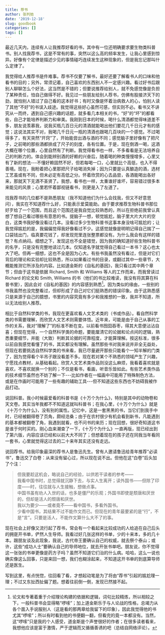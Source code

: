 ```yaml
---
title: 荐书
author: 张列弛
date: '2019-12-18'
slug: goodbook
categories: []
tags: []
---
```

最近几天内，连续有人让我推荐好看的书，其中有一位还明确要求要生物类科普书。别人找我荐书，这是不常有的事，突然以这么高的频率发生，让我心里感到惊异。好像有个定律是描述少见的事情碰巧连续发生这种现象的，但是我忘记那叫什么定律了。   

我觉得给人推荐书是件难事。荐书不仅要了解书，最好还要了解看书人的口味和他看书的目的；另外，常须记着，自己喜欢的东西别人不一定感兴趣。看过好书后跟别人聊聊怎么个好法，这当然是不错的；但要说推荐给别人，就不免感觉像是负担了某种责任，怕自己做得不好。我见过一些朋友给别人荐书，仿佛有股接济天下的劲，就怕别人错过了自己看的这本好书；有时又像是怀着治病救人的心，怕别人读了其他“不好”的书误入歧途。我觉得这些好心虽然可感，但实则不必。看书又不讲究从一而终，遇到自己感兴趣的话题，就多看几本相关的书，“好”的“坏”的都看些，自己才能培养判断力和审美。我刚到日本的时候，喝什么清酒都觉得味道差不多，朋友说羡慕我，说我买瓶几百日元的清酒就能喝出他们要花几千日元才有的感觉；这说法其实不对，我喝几千日元一瓶的清酒也跟喝几百块的一个感觉。不过喝得多了，有天突然“开窍”了，开始能尝出酒与酒的不同；感觉脑子里好像有了把尺子，之前喝的那些酒都排成了尺子的刻度，各有位置。于是，现在倒酒一喝，这酒大概在哪个位置，心里自然有了判断。我觉得看书也一样，不多看看是无法培养自己的判断力的。体会到能辨别酒的好赖的兴奋后，随着喝的种类慢慢增多，心里又有了新的想法---不懂好赖固然不好，但若每喝一口，心里就比个高低，也入不得善境。现在，我盼着把心里那把尺子给喝消失掉；因为只要是认真酿造的酒，选材工艺虽或有不同，但未必定有高低之分。怀着欣赏的心去品尝，各酒能喝出各好来，那就天下无酒不圣贤了。我想，看书也一样，太重谁好谁坏，容易错过很多本来能见的风景；心里若怀着鄙视链看书，则更是入了左道了。       

找我荐书的几位都不是熟悉朋友（我不知道他们为什么会找我，但又不好意思问），我实在不知道荐什么好，只能表示爱莫能助。由于要求推荐生物科普书那位好歹给了一个范围，而且这个范围还是我自觉比较熟悉的，所以在拒绝前我曾认真想了想自己看过哪些有意思的书。提脑子一想，顿觉尴尬，脑子里大片大片的空白，这类书我好像没看过几本。没看过多少生物科普书这事本身没啥可尴尬的；让我觉得尴尬的是，我偏偏觉得我好像看过不少。这感觉就像是明明记得自己揣了一口袋钱出门，临真要花钱了，却发现兜里连张整票都没有。为什么我会有这样的错觉？有点纳闷。细想之下，发现这也不全是错觉，因为我的确知道好些生物科普书的名字，只是没有完整地读过几本。仅知道名字就觉得自己看过一本书？这心也太大了吧。但再一细想，这也不全是因为心大。有些书我虽然没有看过，但是对它们背后的理论和实验却比较熟悉，所以如果看过书的目录，或翻过其中一些章节，大概能推测它所涉及的内容。比如道金斯的《自私的基因》，我只看过其中两个章节；但由于这书是依据 Richard, Smith 和 Williams 等人的工作而来，而我曾读过 Richard 的论文和 Smith, Williams 的书（他们的书比较难读，我没有将其算在科普书里），因此会对《自私的基因》的内容感到熟悉[^1]。因为类似的缘由，一些别的书我虽然也没完整看过，但却形成了自己对它们挺熟悉的错误印象。由于这熟悉感只是来源于自己的臆想，书里的内容究竟有多少和我推想的一致，我并不知道，所以无法给别人推荐。      

相比于自然科学类的书，我现在更喜欢看人文艺术类的（书或作品）。看自然科学类的书需要理解，而欣赏人文艺术则需要体悟。近年来，可能是由于自己从事的工作的关系，我对“理解了”的标准不断在变。以前看书囫囵吞枣，得其大意便沾沾自喜；但现在觉得，一个自然科学类的命题，要能厘清它的论据和论点间的逻辑，熟悉重要细节，并能（大致）判断其论据的可靠程度，才能算理解。按这标准，很多以前自我感觉看懂了的书，其实都没有理解。虽然那些书对我来说并非全无益处，但现在若要挑选自然科学类的书来看，我已尽量避开那些只能看个一知半解的门类了，因为觉得看个半吊子跟没看差不多。现在若对某个不熟悉的领域产生了兴趣，宁愿找点教材，从基础看起。欣赏人文艺术类作品则没这么麻烦，我看着喜欢就是喜欢，不喜欢就换一个别的；不仅是看书，看画，听音乐皆如此。有些艺术类作品的技术细节虽然也不妨了解一下---比如作者在一幅画中可能用了特殊制色方法，或是在作画时可能用了一些有趣的辅助工具---但不知道这些东西也不妨碍我被作品打动。   

说回科普。我小时候最爱看的科普书是《十万个为什么》，特别是其中的动物卷和天文卷。其实当年我都不不知道这就叫科普书；在我心里，《十万个为什么》就是《十万个为什么》，没有别的属性。记忆中，这是一套黑黑的书，当它们到我手中时，已经被翻得卷了页角，颇经沧桑；由于在农村很少有机会看到新书，凡能遇到的基本都被翻卷了角，我遇到就看，也不问书的来历；现在回想，很好奇知道这书是谁于何时买的。刚心血来潮查了一下，《十万个为什么》一直再版，现已经出到了第六版，内容应该已经和以前大大不同了；但想着现在的孩子还在同我当年看同一套书，心里就觉得这过去的二十来年其实还没有走远。   

说回荐书。给我印象最深的荐书人是鲁迅先生。曾有人邀请鲁迅给青年推荐“必读书”，鲁迅交了白卷：从来没有留心过，所以现在说不出。但他在这“白卷”后头加了个注：

> 但我要趁这机会，略说自己的经验，以供若干读者的参考——  
我看中国书时，总觉得就沉静下去，与实人生离开；读外国书——但除了印度——时，往往就与人生接触，想做点事。  
中国书虽有劝人入世的话，也多是僵尸的乐观；外国书即使是颓唐和厌世的，但却是活人的颓唐和厌世。  
我以为要少——或者竟不——看中国书，多看外国书。  
少看中国书，其结果不过不能作文而已。但现在的青年最要紧的是“行”，不是“言”。只要是活人，不能作文算什么大不了的事。   

现在社会上好像又流行起了荐书，常会有一个看起来比较成功的人给追在自己后头的拥趸开书单，俨然人生导师。我看过好几张这样的书单，少的十来本，多的几十本。跟朋友谈及此现象，我说，古代帝王要确认自己的权威，就去祭个泰山；或许，这些“成功人士”要确认自己的导师地位，就去开张书单吧。朋友说，你不觉得这一张张的书单更像是药方子吗？虽然不知道它们治的什么病。哈哈，这么一说也确实像这么回事，只是来回一想，我们也糊涂起来，不知道这开书单的到底算导师还是医生。     


写到这里，有点恍惚，往回看了看，才想起动笔是为了将由“荐书”引起的尴尬理一理；不过又东扯西扯偏了题。想着往前倒一倒，发现已然接不起。   








[^1]: 论文和专著着重于介绍理论构建的依据和逻辑，词句比较精炼，所以相较之下，一般科普书会显得略“啰嗦”；加上道金斯乐于与人论战的性格，总竭力从各个面入手说服别人（这是看的那两章给我留下的印象），因此我觉得他的书尤其“啰嗦”；所以有时看到他的书便翻一翻，但看完的竟一本都没有。当然，这“啰嗦”只是我的个人感受，道金斯是个声誉很好的作者；在很多读者看来，我想他应该是富于激情，严于逻辑而又循循善诱的吧（总结自网络评论）。  








